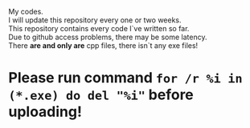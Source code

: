 My codes.  
I will update this repository every one or two weeks.  
This repository contains every code I\`ve written so far.  
Due to github access problems, there may be some latency.   
There **are and only are** cpp files, there isn\`t any exe files!
# Please run command `for /r %i in (*.exe) do del "%i"` before uploading!
